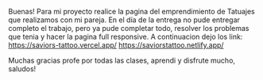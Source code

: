 Buenas! Para mi proyecto realice la pagina del emprendimiento de Tatuajes que realizamos con mi pareja.
En el día de la entrega no pude entregar completo el trabajo, pero ya pude completar todo, resolver los problemas que tenia y hacer la pagina full responsive.
A continuacion dejo los link:
https://saviors-tattoo.vercel.app/
https://saviorstattoo.netlify.app/

Muchas gracias profe por todas las clases, aprendi y disfrute mucho, saludos!
